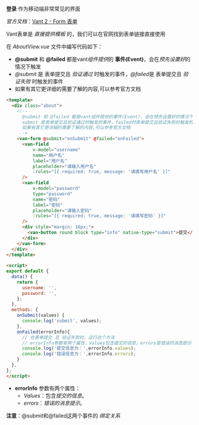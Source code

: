 
**登录** 作为移动端非常常见的界面  

*官方文档*：[Vant 2 - Form 表单](https://youzan.github.io/vant/v2/#/zh-CN/form)

Vant表单是 *直接提供模板* 的，我们可以在官网找到表单链接直接使用

在 *AboutView.vue* 文件中编写代码如下：
- **@submit** 和 **@failed** 都是vant*组件提供*的 **事件(Event)**，会在*预先设置好*的情况下触发
- *@submit* 是 表单提交且 *验证通过* 时触发的事件，*@failed*是 表单提交且 *验证失败* 时触发的事件
- 如果有其它更详细的需要了解的内容,可以参考官方文档
```html
<template>  
  <div class="about">  
    <!--  
      @submit 和 @failed 都是vant组件提供的事件(Event)，会在预先设置好的情况下触发
      submit 是表单提交且验证通过时触发的事件，failed时表单提交且验证失败时触发的事件
      如果有其它更详细的需要了解的内容,可以参考官方文档
     -->  
    <van-form @submit="onSubmit" @failed="onFailed">  
      <van-field  
          v-model="username"  
          name="用户名"  
          label="用户名"  
          placeholder="请输入用户名"  
          :rules="[{ required: true, message: '请填写用户名' }]"  
      />  
      <van-field  
          v-model="password"  
          type="password"  
          name="密码"  
          label="密码"  
          placeholder="请输入密码"  
          :rules="[{ required: true, message: '请填写密码' }]"  
      />  
      <div style="margin: 16px;">  
        <van-button round block type="info" native-type="submit">提交</van-button>  
      </div>  
    </van-form>  
  </div>  
</template>  
  
<script>  
export default {  
  data() {  
    return {  
      username: '',  
      password: '',  
    };  
  },  
  methods: {  
    onSubmit(values) {  
      console.log('submit', values);  
    },  
    onFailed(errorInfo){  
      // 在表单提交 且 验证失败时，运行这个方法  
      // errorInfo参数有两个属性，Values包含提交的信息，errors是错误的消息提示  
      console.log('提交信息为：',errorInfo.values);  
      console.log('错误信息为：',errorInfo.errors);  
    }  
  },  
};  
</script>
```

- **errorInfo** 参数有两个属性：
    - *Values*：包含*提交的信息*。
    - *errors*：*错误的消息提示*。

**注意**：@submit和@failed这两个事件的 *绑定关系*
